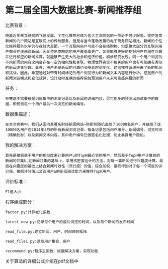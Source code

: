第二届全国大数据比赛-新闻推荐组
==============
比赛背景：

    随着近年来互联网的飞速发展，个性化推荐已成为各大主流网站的一项必不可少服务。提供各类新闻的门户网站是互联网上的传统服务，但是与当今蓬勃发展的电子商务网站相比，新闻的个性化推荐服务水平仍存在较大差距。一个互联网用户可能不会在线购物，但是绝大部分的互联网用户都会在线阅读新闻。因此资讯类网站的用户覆盖面更广，如果能够更好的挖掘用户的潜在兴趣并进行相应的新闻推荐，就能够产生更大的社会和经济价值。初步研究发现，同一个用户浏览的不同新闻的内容之间会存在一定的相似性和关联，物理世界完全不相关的用户也有可能拥有类似的新闻浏览兴趣。此外，用户浏览新闻的兴趣也会随着时间变化，这给推荐系统带来了新的机会和挑战。因此，希望通过对带有时间标记的用户浏览行为和新闻文本内容进行分析，挖掘用户的新闻浏览模式和变化规律，设计及时准确的推荐系统预测用户未来可能感兴趣的新闻

任务：

    参赛选手需要根据训练集中的浏览记录以及新闻的详细内容，尽可能多的预测出测试集中的数据，即预测每一个用户最后一次浏览的新闻编号。

数据集描述：

    在本次竞赛中，我们从国内某著名财经新闻网站—财新网随机选取了10000名用户，并抽取了这10000名用户在2014年3月的所有新闻浏览记录，每条记录包括用户编号、新闻编号、浏览时间（精确到秒）以及新闻文本内容，其中用户编号已做匿名化处理，防止暴露用户隐私。

我的解决方案：

    首先是根据基于用户的相似度来计算用户u的TopN最近邻的用户，然后基于TopN用户计算总的新闻的并集U,在新闻并集的基础上，采用核密度估计的方法，对每一篇新闻进行兴趣度计算，最后在兴趣度的基础上结合新闻时效性（流行度）的值，综合加权，最终得到对于每一个项目的评分值，根据评分值以及该用户u的新闻阅读能力来推荐TopK用户。

评价标准：

    F1值大小

程序组成部分：

    factor.py:计算老化系数
    
    latest_new.py:记录每个用户的最后浏览的时间，以及每个新闻的发布时间
    
    read_file.py:建立新闻、用户、时间映射矩阵
    
    read_file1.py:读取用户集合，用户
    
    recommend.py:程序主函数，根据解决方案，实现功能
    
关于算法的详细公式介绍在pdf文档中
